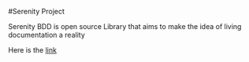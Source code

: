 #Serenity Project


Serenity BDD is open source Library that aims
to make the idea of living documentation a reality

Here is the [link](https://serenity-bdd.github.io/theserenitybook/)